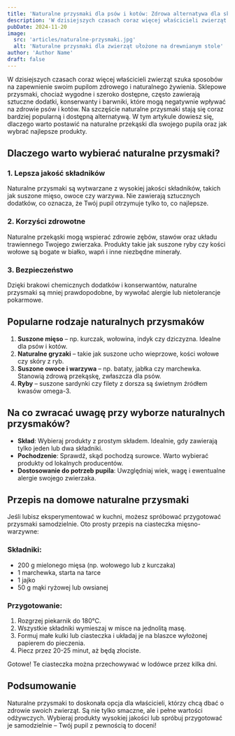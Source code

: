```yaml
---
title: 'Naturalne przysmaki dla psów i kotów: Zdrowa alternatywa dla sklepowych smakołyków'
description: 'W dzisiejszych czasach coraz więcej właścicieli zwierząt szuka sposobów na zapewnienie swoim pupilom zdrowego i naturalnego żywienia...'
pubDate: 2024-11-20
image: 
  src: 'articles/naturalne-przysmaki.jpg'
  alt: 'Naturalne przysmaki dla zwierząt ułożone na drewnianym stole'
author: 'Author Name'
draft: false
---
```


W dzisiejszych czasach coraz więcej właścicieli zwierząt szuka sposobów na zapewnienie swoim pupilom zdrowego i naturalnego żywienia. Sklepowe przysmaki, chociaż wygodne i szeroko dostępne, często zawierają sztuczne dodatki, konserwanty i barwniki, które mogą negatywnie wpływać na zdrowie psów i kotów. Na szczęście naturalne przysmaki stają się coraz bardziej popularną i dostępną alternatywą. W tym artykule dowiesz się, dlaczego warto postawić na naturalne przekąski dla swojego pupila oraz jak wybrać najlepsze produkty.

## Dlaczego warto wybierać naturalne przysmaki?

### 1. **Lepsza jakość składników**
Naturalne przysmaki są wytwarzane z wysokiej jakości składników, takich jak suszone mięso, owoce czy warzywa. Nie zawierają sztucznych dodatków, co oznacza, że Twój pupil otrzymuje tylko to, co najlepsze.

### 2. **Korzyści zdrowotne**
Naturalne przekąski mogą wspierać zdrowie zębów, stawów oraz układu trawiennego Twojego zwierzaka. Produkty takie jak suszone ryby czy kości wołowe są bogate w białko, wapń i inne niezbędne minerały.

### 3. **Bezpieczeństwo**
Dzięki brakowi chemicznych dodatków i konserwantów, naturalne przysmaki są mniej prawdopodobne, by wywołać alergie lub nietolerancje pokarmowe.

## Popularne rodzaje naturalnych przysmaków

1. **Suszone mięso** – np. kurczak, wołowina, indyk czy dziczyzna. Idealne dla psów i kotów.
2. **Naturalne gryzaki** – takie jak suszone ucho wieprzowe, kości wołowe czy skóry z ryb.
3. **Suszone owoce i warzywa** – np. bataty, jabłka czy marchewka. Stanowią zdrową przekąskę, zwłaszcza dla psów.
4. **Ryby** – suszone sardynki czy filety z dorsza są świetnym źródłem kwasów omega-3.

## Na co zwracać uwagę przy wyborze naturalnych przysmaków?

- **Skład**: Wybieraj produkty z prostym składem. Idealnie, gdy zawierają tylko jeden lub dwa składniki.
- **Pochodzenie**: Sprawdź, skąd pochodzą surowce. Warto wybierać produkty od lokalnych producentów.
- **Dostosowanie do potrzeb pupila**: Uwzględniaj wiek, wagę i ewentualne alergie swojego zwierzaka.

## Przepis na domowe naturalne przysmaki

Jeśli lubisz eksperymentować w kuchni, możesz spróbować przygotować przysmaki samodzielnie. Oto prosty przepis na ciasteczka mięsno-warzywne:

### Składniki:
- 200 g mielonego mięsa (np. wołowego lub z kurczaka)
- 1 marchewka, starta na tarce
- 1 jajko
- 50 g mąki ryżowej lub owsianej

### Przygotowanie:
1. Rozgrzej piekarnik do 180°C.
2. Wszystkie składniki wymieszaj w misce na jednolitą masę.
3. Formuj małe kulki lub ciasteczka i układaj je na blaszce wyłożonej papierem do pieczenia.
4. Piecz przez 20-25 minut, aż będą złociste.

Gotowe! Te ciasteczka można przechowywać w lodówce przez kilka dni.

## Podsumowanie

Naturalne przysmaki to doskonała opcja dla właścicieli, którzy chcą dbać o zdrowie swoich zwierząt. Są nie tylko smaczne, ale i pełne wartości odżywczych. Wybieraj produkty wysokiej jakości lub spróbuj przygotować je samodzielnie – Twój pupil z pewnością to doceni!

